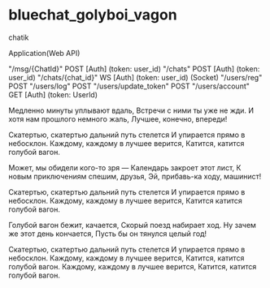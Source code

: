 # bluechat_golyboi_vagon
chatik

Application(Web API)

"/msg/{ChatId}" POST [Auth] (token: user_id)
"/chats" POST [Auth] (token: user_id)
"/chats/{chat_id}" WS [Auth] (token: user_id) (Socket)
"/users/reg" POST
"/users/log" POST
"/users/update_token" POST
"/users/account" GET [Auth] (token: Userld)

Медленно минуты уплывают вдаль,
Встречи с ними ты уже не жди.
И хотя нам прошлого немного жаль,
Лучшее, конечно, впереди!

Скатертью, скатертью дальний путь стелется
И упирается прямо в небосклон.
Каждому, каждому в лучшее верится,
Катится, катится голубой вагон.

Может, мы обидели кого-то зря —
Календарь закроет этот лист,
К новым приключениям спешим, друзья,
Эй, прибавь-ка ходу, машинист!

Скатертью, скатертью дальний путь стелется
И упирается прямо в небосклон.
Каждому, каждому в лучшее верится,
Катится катится голубой вагон.

Голубой вагон бежит, качается,
Скорый поезд набирает ход.
Ну зачем же этот день кончается,
Пусть бы он тянулся целый год!

Скатертью, скатертью дальний путь стелется
И упирается прямо в небосклон.
Каждому, каждому в лучшее верится,
Катится, катится голубой вагон.
Каждому, каждому в лучшее верится,
Катится, катится голубой вагон.